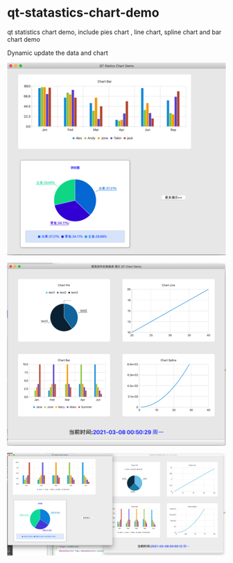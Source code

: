 

# qt-statastics-chart-demo

qt statistics chart demo, include  pies chart , line chart, spline chart  and bar chart demo



Dynamic   update the data and chart  



![](./docs/widget.png)



![](./docs/chart-demo.png)



![](./docs/ui.png)











